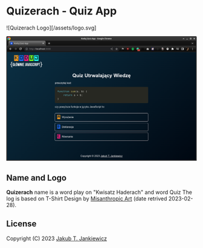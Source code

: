# Quizerach - Quiz App

![Quizerach Logo][/assets/logo.svg]


![Quiz Screenshot](/assets/screenshot.png)

## Name and Logo
**Quizerach** name is a word play on "Kwisatz Haderach" and word Quiz
The log is based on T-Shirt Design by [Misanthropic Art](https://unvibes.bigcartel.com/product/kwisatz-haderach)
(date retrived 2023-02-28).

## License
Copyright (C) 2023 [Jakub T. Jankiewicz](https://jakub.jankiewicz.org)
